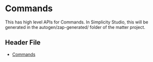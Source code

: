 # Commands

This has high level APIs for Commands. In Simplicity Studio, this will be generated in the autogen/zap-generated/ folder of the matter project.

## Header File

- [Commands](https://github.com/project-chip/connectedhomeip/tree/master/zzz_generated/app-common/app-common/zap-generated/ids/Commands.h)
